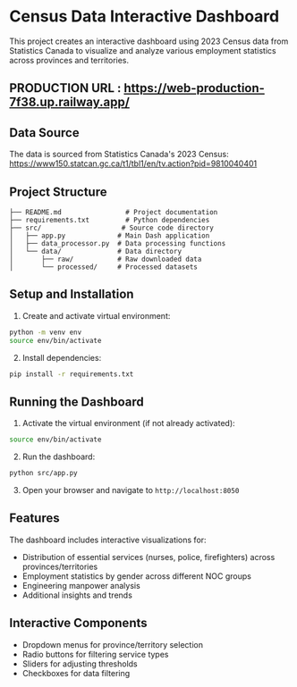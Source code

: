# Census Data Interactive Dashboard

This project creates an interactive dashboard using 2023 Census data from Statistics Canada to visualize and analyze various employment statistics across provinces and territories.

## PRODUCTION URL : https://web-production-7f38.up.railway.app/

## Data Source

The data is sourced from Statistics Canada's 2023 Census:
https://www150.statcan.gc.ca/t1/tbl1/en/tv.action?pid=9810040401

## Project Structure

```
├── README.md                # Project documentation
├── requirements.txt         # Python dependencies
├── src/                    # Source code directory
│   ├── app.py             # Main Dash application
│   ├── data_processor.py  # Data processing functions
│   └── data/              # Data directory
│       ├── raw/           # Raw downloaded data
│       └── processed/     # Processed datasets
```

## Setup and Installation

1. Create and activate virtual environment:

```bash
python -m venv env
source env/bin/activate
```

2. Install dependencies:

```bash
pip install -r requirements.txt
```

## Running the Dashboard

1. Activate the virtual environment (if not already activated):

```bash
source env/bin/activate
```

2. Run the dashboard:

```bash
python src/app.py
```

3. Open your browser and navigate to `http://localhost:8050`

## Features

The dashboard includes interactive visualizations for:

- Distribution of essential services (nurses, police, firefighters) across provinces/territories
- Employment statistics by gender across different NOC groups
- Engineering manpower analysis
- Additional insights and trends

## Interactive Components

- Dropdown menus for province/territory selection
- Radio buttons for filtering service types
- Sliders for adjusting thresholds
- Checkboxes for data filtering

